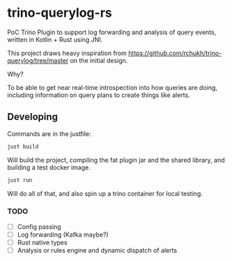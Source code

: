 # trino-querylog-rs

PoC Trino Plugin to support log forwarding and analysis of query events, written in Kotlin + Rust using JNI.

This project draws heavy inspiration from <https://github.com/rchukh/trino-querylog/tree/master> on the initial design.

Why?

To be able to get near real-time introspection into how queries are doing, including information on query plans to create things like alerts.

## Developing

Commands are in the justfile:

```sh
just build
```

Will build the project, compiling the fat plugin jar and the shared library, and building a test docker image.

```sh
just run
```

Will do all of that, and also spin up a trino container for local testing.

### TODO

- [ ] Config passing
- [ ] Log forwarding (Kafka maybe?)
- [ ] Rust native types
- [ ] Analysis or rules engine and dynamic dispatch of alerts
